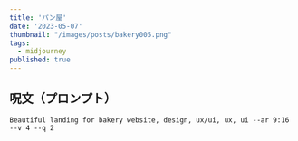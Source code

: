 ```yaml
---
title: 'パン屋'
date: '2023-05-07'
thumbnail: "/images/posts/bakery005.png"
tags:
  - midjourney
published: true
---
```


## 呪文（プロンプト）
```
Beautiful landing for bakery website, design, ux/ui, ux, ui --ar 9:16 --v 4 --q 2
```